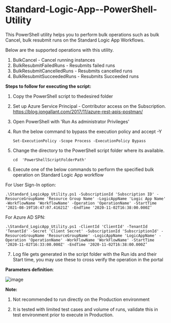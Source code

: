 # Standard-Logic-App--PowerShell-Utility
This PowerShell utility helps you to perform bulk operations such as bulk Cancel, bulk resubmit runs on the Standard Logic App Workflows.

Below are the supported operations with this utility.

1. BulkCancel - Cancel running instances
2. BulkResubmitFailedRuns - Resubmits failed runs
3. BulkResubmitCancelledRuns - Resubmits cancelled runs
4. BulkResubmitSucceededRuns - Resubmits Succeeded runs

**Steps to follow for executing the script:**

1. Copy the PowerShell script to thedesired folder

2. Set up Azure Service Principal - Contributor access on the Subscription. 
 https://blog.jongallant.com/2017/11/azure-rest-apis-postman/
 
3. Open PowerShell with 'Run As administrator Privileges'

4. Run the below command to bypass the execution policy  and accept -Y
       
       Set-ExecutionPolicy -Scope Process -ExecutionPolicy Bypass
       
5. Change the directory to the PowerShell script folder where its available.
      
       cd  'PowerShellScriptFolderPath'
      
6. Execute one of the below commands to perform the specified bulk operation on Standard Logic App workflow

For User Sign-In option:

	.\Standard_LogicApp_Utility.ps1 -SubscriptionId 'Subscription ID' -ResourceGroupName 'Resource Group Name' -LogicAppName 'Logic App Name' -WorkflowName 'WorkflowName' -Operation 'OperationName' -StartTime '2021-08-19T10:47:07.41621Z' -EndTime '2020-11-02T16:38:00.000Z’

For Azure AD SPN:

	.\Standard_LogicApp_Utility.ps1 -ClientId 'ClientId' -TenantId 'TenantId' -Secret 'Client Secret' -SubscriptionId 'SubscriptionId' -ResourceGroupName 'ResourceGroupName' -LogicAppName 'LogicAppName' -Operation 'OperationName' -WorkFlowName 'WorkFlowName' -StartTime '2020-11-02T16:33:00.000Z' -EndTime '2020-11-02T16:38:00.000Z’

7. Log file gets generated in the script folder with the Run ids and their Start time, you may use these to cross verify the operation in the portal

**Parameters definition**:

![image](https://user-images.githubusercontent.com/82495659/130601462-58b65b4d-eb09-4621-8570-1d3cc6dca9c0.png)


**Note:**

1. Not recommended to run directly on the Production environment

2. It is tested with limited test cases and volume of runs, validate this in test environment prior to execute in Production.
